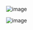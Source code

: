 ![image](https://github.com/lazabou/apstra-configlets/assets/10668741/37c04c0d-2616-45c8-91b2-00f0ab0c31df)

![image](https://github.com/lazabou/apstra-configlets/assets/10668741/4b6c0226-82ca-4229-972d-69ab2aea0f92)

